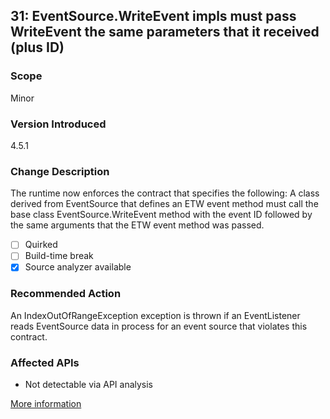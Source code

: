 ## 31: EventSource.WriteEvent impls must pass WriteEvent the same parameters that it received (plus ID)

### Scope
Minor

### Version Introduced
4.5.1

### Change Description
The runtime now enforces the contract that specifies the following: A class derived from EventSource that defines an ETW event method must call the base class EventSource.WriteEvent method with the event ID followed by the same arguments that the ETW event method was passed. 

- [ ] Quirked
- [ ] Build-time break
- [x] Source analyzer available

### Recommended Action
An IndexOutOfRangeException exception is thrown if an EventListener reads EventSource data in process for an event source that violates this contract. 

### Affected APIs
* Not detectable via API analysis

[More information](https://msdn.microsoft.com/en-us/library/dn458360(v=vs.110).aspx)
